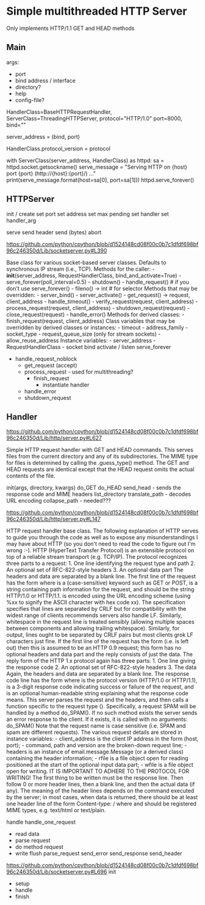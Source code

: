 # Simple multithreaded HTTP Server
Only implements HTTP/1.1 GET and HEAD methods


## Main

args:
- port
- bind address / interface
- directory?
- help
- config-file?

HandlerClass=BaseHTTPRequestHandler,
ServerClass=ThreadingHTTPServer,
protocol="HTTP/1.0"
port=8000, 
bind=""

server_address = (bind, port)

HandlerClass.protocol_version = protocol

 with ServerClass(server_address, HandlerClass) as httpd:
         sa = httpd.socket.getsockname()
         serve_message = "Serving HTTP on {host} port {port} (http://{host}:{port}/) ..."
         print(serve_message.format(host=sa[0], port=sa[1]))
         httpd.serve_forever()


## HTTPServer

init / create
set port
set address
set max pending
set handler
set handler_arg

serve
send header
send (bytes)
abort

https://github.com/python/cpython/blob/d1524148cd08f00c0b7c1dfdf698bf96c246350d/Lib/socketserver.py#L390

Base class for various socket-based server classes.
    Defaults to synchronous IP stream (i.e., TCP).
    Methods for the caller:
    - __init__(server_address, RequestHandlerClass, bind_and_activate=True)
    - serve_forever(poll_interval=0.5)
    - shutdown()
    - handle_request()  # if you don't use serve_forever()
    - fileno() -> int   # for selector
    Methods that may be overridden:
    - server_bind()
    - server_activate()
    - get_request() -> request, client_address
    - handle_timeout()
    - verify_request(request, client_address)
    - process_request(request, client_address)
    - shutdown_request(request)
    - close_request(request)
    - handle_error()
    Methods for derived classes:
    - finish_request(request, client_address)
    Class variables that may be overridden by derived classes or
    instances:
    - timeout
    - address_family
    - socket_type
    - request_queue_size (only for stream sockets)
    - allow_reuse_address
    Instance variables:
    - server_address
    - RequestHandlerClass
    - socket
bind
activate / listen
serve_forever
- handle_request_noblock
  - get_request (accept)
  - process_request - used for multithreading?
    - finish_request
      - instantiate handler
  - handle_error
  - shutdown_request

## Handler

https://github.com/python/cpython/blob/d1524148cd08f00c0b7c1dfdf698bf96c246350d/Lib/http/server.py#L627

Simple HTTP request handler with GET and HEAD commands.
This serves files from the current directory and any of its
subdirectories.  The MIME type for files is determined by
calling the .guess_type() method.
The GET and HEAD requests are identical except that the HEAD
request omits the actual contents of the file.

init(args, directory, kwargs)
do_GET
do_HEAD
send_head - sends the response code and MIME headers
list_directory
translate_path - decodes URL encoding
collapse_path - needed???

https://github.com/python/cpython/blob/d1524148cd08f00c0b7c1dfdf698bf96c246350d/Lib/http/server.py#L147


HTTP request handler base class.
    The following explanation of HTTP serves to guide you through the
    code as well as to expose any misunderstandings I may have about
    HTTP (so you don't need to read the code to figure out I'm wrong
    :-).
    HTTP (HyperText Transfer Protocol) is an extensible protocol on
    top of a reliable stream transport (e.g. TCP/IP).  The protocol
    recognizes three parts to a request:
    1. One line identifying the request type and path
    2. An optional set of RFC-822-style headers
    3. An optional data part
    The headers and data are separated by a blank line.
    The first line of the request has the form
    <command> <path> <version>
    where <command> is a (case-sensitive) keyword such as GET or POST,
    <path> is a string containing path information for the request,
    and <version> should be the string HTTP/1.0 or HTTP/1.1.
    <path> is encoded using the URL encoding scheme (using %xx to signify
    the ASCII character with hex code xx).
    The specification specifies that lines are separated by CRLF but
    for compatibility with the widest range of clients recommends
    servers also handle LF.  Similarly, whitespace in the request line
    is treated sensibly (allowing multiple spaces between components
    and allowing trailing whitespace).
    Similarly, for output, lines ought to be separated by CRLF pairs
    but most clients grok LF characters just fine.
    If the first line of the request has the form
    <command> <path>
    (i.e. <version> is left out) then this is assumed to be an HTTP
    0.9 request; this form has no optional headers and data part and
    the reply consists of just the data.
    The reply form of the HTTP 1.x protocol again has three parts:
    1. One line giving the response code
    2. An optional set of RFC-822-style headers
    3. The data
    Again, the headers and data are separated by a blank line.
    The response code line has the form
    <version> <responsecode> <responsestring>
    where <version> is the protocol version (HTTP/1.0 or HTTP/1.1),
    <responsecode> is a 3-digit response code indicating success or
    failure of the request, and <responsestring> is an optional
    human-readable string explaining what the response code means.
    This server parses the request and the headers, and then calls a
    function specific to the request type (<command>).  Specifically,
    a request SPAM will be handled by a method do_SPAM().  If no
    such method exists the server sends an error response to the
    client.  If it exists, it is called with no arguments:
    do_SPAM()
    Note that the request name is case sensitive (i.e. SPAM and spam
    are different requests).
    The various request details are stored in instance variables:
    - client_address is the client IP address in the form (host,
    port);
    - command, path and version are the broken-down request line;
    - headers is an instance of email.message.Message (or a derived
    class) containing the header information;
    - rfile is a file object open for reading positioned at the
    start of the optional input data part;
    - wfile is a file object open for writing.
    IT IS IMPORTANT TO ADHERE TO THE PROTOCOL FOR WRITING!
    The first thing to be written must be the response line.  Then
    follow 0 or more header lines, then a blank line, and then the
    actual data (if any).  The meaning of the header lines depends on
    the command executed by the server; in most cases, when data is
    returned, there should be at least one header line of the form
    Content-type: <type>/<subtype>
    where <type> and <subtype> should be registered MIME types,
    e.g. text/html or text/plain.

handle
handle_one_request
- read data
- parse request
- do method request
- write flush
parse_request
send_error
send_response
send_header

https://github.com/python/cpython/blob/d1524148cd08f00c0b7c1dfdf698bf96c246350d/Lib/socketserver.py#L696
init
- setup
- handle
- finish
